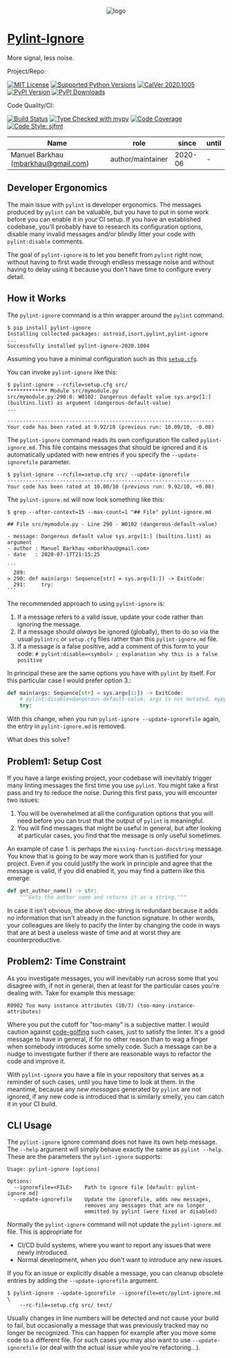 <div align="center">
  <img alt="logo" src="https://gitlab.com/mbarkhau/pylint-ignore/-/raw/master/logo_256.png">
</div>

# [Pylint-Ignore][repo_ref]

More signal, less noise.

Project/Repo:

[![MIT License][license_img]][license_ref]
[![Supported Python Versions][pyversions_img]][pyversions_ref]
[![CalVer 2020.1005][version_img]][version_ref]
[![PyPI Version][pypi_img]][pypi_ref]
[![PyPI Downloads][downloads_img]][downloads_ref]

Code Quality/CI:

[![Build Status][build_img]][build_ref]
[![Type Checked with mypy][mypy_img]][mypy_ref]
[![Code Coverage][codecov_img]][codecov_ref]
[![Code Style: sjfmt][style_img]][style_ref]


|                 Name                |        role       |  since  | until |
|-------------------------------------|-------------------|---------|-------|
| Manuel Barkhau (mbarkhau@gmail.com) | author/maintainer | 2020-06 | -     |


<!--
  To update the TOC:
  $ pip install md-toc
  $ md_toc --in-place README.md gitlab
-->


[](TOC)

[](TOC)


## Developer Ergonomics

The main issue with `pylint` is developer ergonomics. The messages produced by `pylint` can be valuable, but you have to put in some work before you can enable it in your CI setup. If you have an established codebase, you'll probably have to research its configuration options, disable many invalid messages and/or blindly litter your code with `pylint:disable` comments.

The goal of `pylint-ignore` is to let you benefit from `pylint` right now, without having to first wade through endless message noise and without having to delay using it because you don't have time to configure every detail.


## How it Works

The `pylint-ignore` command is a thin wrapper around the `pylint` command.

```shell
$ pip install pylint-ignore
Installing collected packages: astroid,isort,pylint,pylint-ignore
...
Successfully installed pylint-ignore-2020.1004
```

Assuming you have a minimal configuration such as this [`setup.cfg`](doc/setup.cfg).


You can invoke `pylint-ignore` like this:

```shell
$ pylint-ignore --rcfile=setup.cfg src/
************* Module src/mymodule.py
src/mymodule.py:290:0: W0102: Dangerous default value sys.argv[1:] (builtins.list) as argument (dangerous-default-value)
...

-------------------------------------------------------------------
Your code has been rated at 9.92/10 (previous run: 10.00/10, -0.08)
```

The `pylint-ignore` command reads its own configuration file called `pylint-ignore.md`. This file contains messages that should be ignored and it is automatically updated with new entries if you specify the `--update-ignorefile` parameter.

```shell
$ pylint-ignore --rcfile=setup.cfg src/ --update-ignorefile
-------------------------------------------------------------------
Your code has been rated at 10.00/10 (previous run: 9.92/10, +0.08)
```

The `pylint-ignore.md` will now look something like this:

~~~shell
$ grep --after-context=15 --max-count=1 "## File" pylint-ignore.md

## File src/mymodule.py - Line 290 - W0102 (dangerous-default-value)

- message: Dangerous default value sys.argv[1:] (builtins.list) as argument
- author : Manuel Barkhau <mbarkhau@gmail.com>
- date   : 2020-07-17T21:15:25

```
  289:
> 290: def main(args: Sequence[str] = sys.argv[1:]) -> ExitCode:
  291:     try:
```
~~~

The recommended approach to using `pylint-ignore` is:

1. If a message refers to a valid issue, update your code rather than
   ignoring the message.
2. If a message should *always* be ignored (globally), then to do so
   via the usual `pylintrc` or `setup.cfg` files rather than this
  `pylint-ignore.md` file.
3. If a message is a false positive, add a comment of this form to your code:
   `# pylint:disable=<symbol> ; explanation why this is a false positive`


In principal these are the same options you have with `pylint` by itself. For this particular case I would prefer option 3.:

```python
def main(args: Sequence[str] = sys.argv[1:]) -> ExitCode:
    # pylint:disable=dangerous-default-value; args is not mutated, mypy ensures this
    try:
```

With this change, when you run `pylint-ignore --update-ignorefile` again, the entry in `pylint-ignore.md` is removed.

What does this solve?


## Problem1: Setup Cost

If you have a large existing project, your codebase will inevitably trigger many linting messages the first time you use `pylint`. You might take a first pass and try to reduce the noise. During this first pass, you will encounter two issues:

1. You will be overwhelmed at all the configuration options that you will need before you can trust that the output of `pylint` is meaningful.
2. You will find messages that might be useful in general, but after looking at particular cases, you find that the message is only useful sometimes.

An example of case 1. is perhaps the `missing-function-docstring` message. You know that is going to be way more work than is justified for your project. Even if you could justify the work in principle and agree that the message is valid, if you did enabled it, you may find a pattern like this emerge:

```python
def get_author_name() -> str:
    """Gets the author name and returns it as a string."""
```

In case it isn't obvious, the above doc-string is redundant because it adds no information that isn't already in the function signature. In other words, your colleagues are likely to pacify the linter by changing the code in ways that are at best a useless waste of time and at worst they are counterproductive.


## Problem2: Time Constraint

As you investigate messages, you will inevitably run across some that you disagree with, if not in general, then at least for the particular cases you're dealing with. Take for example this message:

```
R0902 Too many instance attributes (10/7) (too-many-instance-attributes)
```

Where you put the cutoff for "too-many" is a subjective matter. I would caution against [code-golfing][href_wiki_code_golf] such cases, just to satisfy the linter. It's a good message to have in general, if for no other reason than to wag a finger when somebody introduces some smelly code. Such a message can be a nudge to investigate further if there are reasonable ways to refactor the code and improve it.

With `pylint-ignore` you have a file in your repository that serves as a reminder of such cases, until you have time to look at them. In the meantime, because any *new messages* generated by `pylint` are not ignored, if any new code is introduced that is similarly smelly, you can catch it in your CI build.


## CLI Usage

The `pylint-ignore` ignore command does not have its own help message. The `--help` argument will simply behave exactly the same as `pylint --help`. These are the parameters the `pylint-ignore` supports:

```
Usage: pylint-ignore [options]

Options:
  --ignorefile=<FILE>    Path to ignore file [default: pylint-ignore.md]
  --update-ignorefile    Update the ignorefile, adds new messages,
                         removes any messages that are no longer
                         emmitted by pylint (were fixed or disabled)
```

Normally the `pylint-ignore` command will not update the `pylint-ignore.md` file. This is appropriate for

- CI/CD build systems, where you want to report any issues that were newly introduced.
- Normal development, when you don't want to introduce any new issues.

If you fix an issue or explicitly disable a message, you can cleanup obsolete entries by adding the `--update-ignorefile` argument.

```shell
$ pylint-ignore --update-ignorefile --ignorefile=etc/pylint-ignore.md \
    --rc-file=setup.cfg src/ test/
```

Usually changes in line numbers will be detected and not cause your build to fail, but occasionally a message that was previously tracked may no longer be recognized. This can happen for example after you move some code to a different file. For such cases you may also want to use `--update-ignorefile` (or deal with the actual issue while you're refactoring...).


[repo_ref]: https://gitlab.com/mbarkhau/pylint-ignore

[build_img]: https://gitlab.com/mbarkhau/pylint-ignore/badges/master/pipeline.svg
[build_ref]: https://gitlab.com/mbarkhau/pylint-ignore/pipelines

[codecov_img]: https://gitlab.com/mbarkhau/pylint-ignore/badges/master/coverage.svg
[codecov_ref]: https://mbarkhau.gitlab.io/pylint-ignore/cov

[license_img]: https://img.shields.io/badge/License-MIT-blue.svg
[license_ref]: https://gitlab.com/mbarkhau/pylint-ignore/blob/master/LICENSE

[mypy_img]: https://img.shields.io/badge/mypy-checked-green.svg
[mypy_ref]: https://mbarkhau.gitlab.io/pylint-ignore/mypycov

[style_img]: https://img.shields.io/badge/code%20style-%20sjfmt-f71.svg
[style_ref]: https://gitlab.com/mbarkhau/straitjacket/

[pypi_img]: https://img.shields.io/badge/PyPI-wheels-green.svg
[pypi_ref]: https://pypi.org/project/pylint-ignore/#files

[downloads_img]: https://pepy.tech/badge/pylint-ignore/month
[downloads_ref]: https://pepy.tech/project/pylint-ignore

[version_img]: https://img.shields.io/static/v1.svg?label=CalVer&message=2020.1005&color=blue
[version_ref]: https://pypi.org/project/pycalver/

[pyversions_img]: https://img.shields.io/pypi/pyversions/pylint-ignore.svg
[pyversions_ref]: https://pypi.python.org/pypi/pylint-ignore

[href_wiki_code_golf]: https://en.wikipedia.org/wiki/Code_golf
